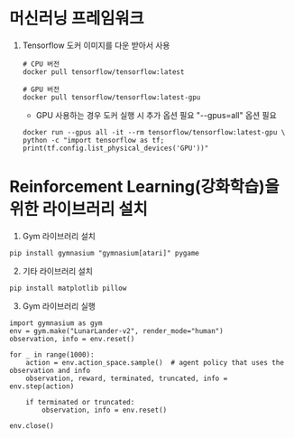 # 머신러닝 프레임워크
1. Tensorflow
도커 이미지를 다운 받아서 사용
    ```
    # CPU 버전
    docker pull tensorflow/tensorflow:latest

    # GPU 버전
    docker pull tensorflow/tensorflow:latest-gpu
    ```
    - GPU 사용하는 경우 도커 실행 시 추가 옵션 필요
    "--gpus=all" 옵션 필요
    ```
    docker run --gpus all -it --rm tensorflow/tensorflow:latest-gpu \
   python -c "import tensorflow as tf; print(tf.config.list_physical_devices('GPU'))"
    ```

# Reinforcement Learning(강화학습)을 위한 라이브러리 설치

1. Gym 라이브러리 설치
```
pip install gymnasium "gymnasium[atari]" pygame
```

2. 기타 라이브러리 설치
```
pip install matplotlib pillow
```

3. Gym 라이브러리 실행
```
import gymnasium as gym
env = gym.make("LunarLander-v2", render_mode="human")
observation, info = env.reset()

for _ in range(1000):
    action = env.action_space.sample()  # agent policy that uses the observation and info
    observation, reward, terminated, truncated, info = env.step(action)

    if terminated or truncated:
        observation, info = env.reset()

env.close()
```